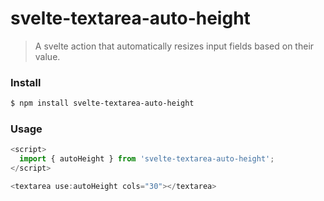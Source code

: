 # svelte-textarea-auto-height

> A svelte action that automatically resizes input fields based on their value.

### Install

```bash
$ npm install svelte-textarea-auto-height
```

### Usage

```js
<script>
  import { autoHeight } from 'svelte-textarea-auto-height';
</script>

<textarea use:autoHeight cols="30"></textarea>
```
